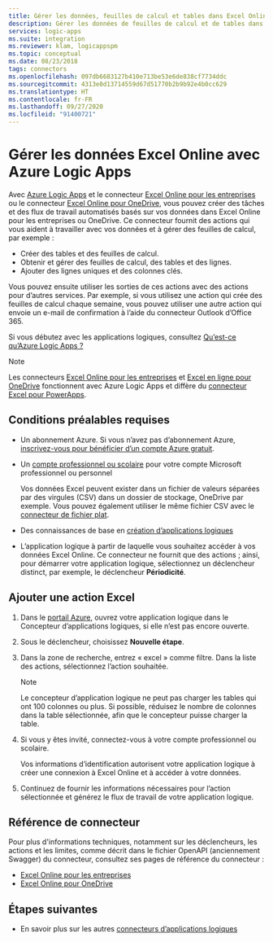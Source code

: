 ```yaml
---
title: Gérer les données, feuilles de calcul et tables dans Excel Online
description: Gérer les données de feuilles de calcul et de tables dans Excel Online pour les entreprises ou dans Excel Online pour OneDrive à l’aide d’Azure Logic Apps
services: logic-apps
ms.suite: integration
ms.reviewer: klam, logicappspm
ms.topic: conceptual
ms.date: 08/23/2018
tags: connectors
ms.openlocfilehash: 097db6683127b410e713be53e6de838cf7734ddc
ms.sourcegitcommit: 4313e0d13714559d67d51770b2b9b92e4b0cc629
ms.translationtype: HT
ms.contentlocale: fr-FR
ms.lasthandoff: 09/27/2020
ms.locfileid: "91400721"
---
```

# <a name="manage-excel-online-data-with-azure-logic-apps"></a>Gérer les données Excel Online avec Azure Logic Apps

Avec [Azure Logic Apps](../logic-apps/logic-apps-overview.md) et le connecteur [Excel Online pour les entreprises](/connectors/excelonlinebusiness/) ou le connecteur [Excel Online pour OneDrive](/connectors/excelonline/), vous pouvez créer des tâches et des flux de travail automatisés basés sur vos données dans Excel Online pour les entreprises ou OneDrive. Ce connecteur fournit des actions qui vous aident à travailler avec vos données et à gérer des feuilles de calcul, par exemple :

* Créer des tables et des feuilles de calcul.
* Obtenir et gérer des feuilles de calcul, des tables et des lignes.
* Ajouter des lignes uniques et des colonnes clés.

Vous pouvez ensuite utiliser les sorties de ces actions avec des actions pour d’autres services. Par exemple, si vous utilisez une action qui crée des feuilles de calcul chaque semaine, vous pouvez utiliser une autre action qui envoie un e-mail de confirmation à l’aide du connecteur Outlook d’Office 365.

Si vous débutez avec les applications logiques, consultez [Qu’est-ce qu’Azure Logic Apps ?](../logic-apps/logic-apps-overview.md)

> [!NOTE]
> Les connecteurs [Excel Online pour les entreprises](/connectors/excelonlinebusiness/) et [Excel en ligne pour OneDrive](/connectors/excelonline/) fonctionnent avec Azure Logic Apps et diffère du [connecteur Excel pour PowerApps](/connectors/excel/).

## <a name="prerequisites"></a>Conditions préalables requises

* Un abonnement Azure. Si vous n’avez pas d’abonnement Azure, [inscrivez-vous pour bénéficier d’un compte Azure gratuit](https://azure.microsoft.com/free/).

* Un [compte professionnel ou scolaire](https://www.office.com/) pour votre compte Microsoft professionnel ou personnel

  Vos données Excel peuvent exister dans un fichier de valeurs séparées par des virgules (CSV) dans un dossier de stockage, OneDrive par exemple. 
  Vous pouvez également utiliser le même fichier CSV avec le [connecteur de fichier plat](../logic-apps/logic-apps-enterprise-integration-flatfile.md).

* Des connaissances de base en [création d’applications logiques](../logic-apps/quickstart-create-first-logic-app-workflow.md)

* L’application logique à partir de laquelle vous souhaitez accéder à vos données Excel Online. Ce connecteur ne fournit que des actions ; ainsi, pour démarrer votre application logique, sélectionnez un déclencheur distinct, par exemple, le déclencheur **Périodicité**.

## <a name="add-excel-action"></a>Ajouter une action Excel

1. Dans le [portail Azure](https://portal.azure.com), ouvrez votre application logique dans le Concepteur d’applications logiques, si elle n’est pas encore ouverte.

1. Sous le déclencheur, choisissez **Nouvelle étape**.

1. Dans la zone de recherche, entrez « excel » comme filtre. Dans la liste des actions, sélectionnez l’action souhaitée.

   > [!NOTE]
   > Le concepteur d’application logique ne peut pas charger les tables qui ont 100 colonnes ou plus. Si possible, réduisez le nombre de colonnes dans la table sélectionnée, afin que le concepteur puisse charger la table.

1. Si vous y êtes invité, connectez-vous à votre compte professionnel ou scolaire.

   Vos informations d’identification autorisent votre application logique à créer une connexion à Excel Online et à accéder à votre données.

1. Continuez de fournir les informations nécessaires pour l’action sélectionnée et générez le flux de travail de votre application logique.

## <a name="connector-reference"></a>Référence de connecteur

Pour plus d'informations techniques, notamment sur les déclencheurs, les actions et les limites, comme décrit dans le fichier OpenAPI (anciennement Swagger) du connecteur, consultez ses pages de référence du connecteur :

* [Excel Online pour les entreprises](/connectors/excelonlinebusiness/)
* [Excel Online pour OneDrive](/connectors/excelonline/)

## <a name="next-steps"></a>Étapes suivantes

* En savoir plus sur les autres [connecteurs d’applications logiques](../connectors/apis-list.md)
